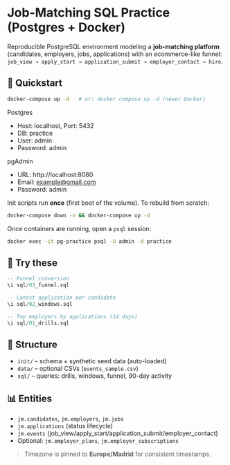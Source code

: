 # Job-Matching SQL Practice (Postgres + Docker)

Reproducible PostgreSQL environment modeling a **job-matching platform** (candidates, employers, jobs, applications) with an ecommerce-like funnel:
`job_view → apply_start → application_submit → employer_contact → hire`.

## 🚀 Quickstart

```bash
docker-compose up -d   # or: docker compose up -d (newer Docker)
```

Postgres

* Host: localhost, Port: 5432
* DB: practice
* User: admin
* Password: admin

pgAdmin

* URL: http://localhost:8080
* Email: example@gmail.com
* Password: admin


Init scripts run **once** (first boot of the volume). To rebuild from scratch:

```bash
docker-compose down -v && docker-compose up -d
```


Once containers are running, open a `psql` session:

```bash
docker exec -it pg-practice psql -U admin -d practice
```

## 🧪 Try these



```sql
-- Funnel conversion
\i sql/03_funnel.sql

-- Latest application per candidate
\i sql/02_windows.sql

-- Top employers by applications (14 days)
\i sql/01_drills.sql
```


## 📂 Structure

* `init/` – schema + synthetic seed data (auto-loaded)
* `data/` – optional CSVs (`events_sample.csv`)
* `sql/` – queries: drills, windows, funnel, 90-day activity

## 📊 Entities

* `jm.candidates`, `jm.employers`, `jm.jobs`
* `jm.applications` (status lifecycle)
* `jm.events` (job\_view/apply\_start/application\_submit/employer\_contact)
* Optional: `jm.employer_plans`, `jm.employer_subscriptions`



> Timezone is pinned to **Europe/Madrid** for consistent timestamps.


